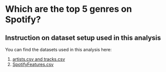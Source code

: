 # Which are the top 5 genres on Spotify?

## Instruction on dataset setup used in this analysis

You can find the datasets used in this analysis here: 
1. [artists.csv and tracks.csv](https://www.kaggle.com/datasets/lehaknarnauli/spotify-datasets?select=artists.csv)
2. [SpotifyFeatures.csv](https://www.kaggle.com/datasets/zaheenhamidani/ultimate-spotify-tracks-db )